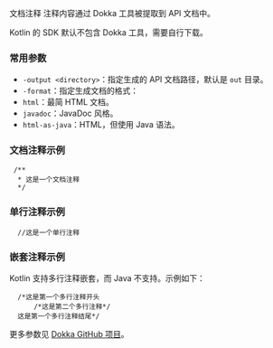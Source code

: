文档注释
注释内容通过 Dokka 工具被提取到 API 文档中。

Kotlin 的 SDK 默认不包含 Dokka 工具，需要自行下载。

### 常用参数
- `-output <directory>`：指定生成的 API 文档路径，默认是 `out` 目录。
- `-format`：指定生成文档的格式：
- `html`：最简 HTML 文档。
- `javadoc`：JavaDoc 风格。
- `html-as-java`：HTML，但使用 Java 语法。
### 文档注释示例
```
 /**
  * 这是一个文档注释
  */
```

### 单行注释示例
```
  //这是一个单行注释
```
### 嵌套注释示例
Kotlin 支持多行注释嵌套，而 Java 不支持。示例如下：
```
  /*这是第一个多行注释开头
      /*这是第二个多行注释*/
  这是第一个多行注释结尾*/
```

更多参数见 [Dokka GitHub 项目](https://github.com/Kotlin/dokka)。